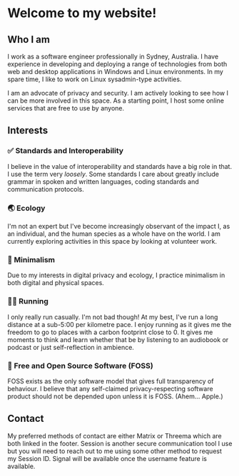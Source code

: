# Welcome to my website!

## Who I am
I work as a software engineer professionally in Sydney, Australia. I have experience in developing and deploying a range of technologies from both web and desktop applications in Windows and Linux environments. In my spare time, I like to work on Linux sysadmin-type activities.

I am an advocate of privacy and security. I am actively looking to see how I can be more involved in this space. As a starting point, I host some online services that are free to use by anyone.

## Interests

### ✅ Standards and Interoperability
I believe in the value of interoperability and standards have a big role in that. I use the term very *loosely*. Some standards I care about greatly include grammar in spoken and written languages, coding standards and communication protocols.

### 🌏 Ecology
I'm not an expert but I've become increasingly observant of the impact I, as an individual, and the human species as a whole have on the world. I am currently exploring activities in this space by looking at volunteer work.

### 🤏 Minimalism
Due to my interests in digital privacy and ecology, I practice minimalism in both digital and physical spaces.

### 🏃‍♂️ Running
I only really run casually. I'm not bad though! At my best, I've run a long distance at a sub-5:00 per kilometre pace. I enjoy running as it gives me the freedom to go to places with a carbon footprint close to 0. It gives me moments to think and learn whether that be by listening to an audiobook or podcast or just self-reflection in ambience.

### 🙌 Free and Open Source Software (FOSS)
FOSS exists as the only software model that gives full transparency of behaviour. I believe that any self-claimed privacy-respecting software product should not be depended upon unless it is FOSS. (Ahem... Apple.)

## Contact
My preferred methods of contact are either Matrix or Threema which are both linked in the footer. Session is another secure communication tool I use but you will need to reach out to me using some other method to request my Session ID. Signal will be available once the username feature is available.
